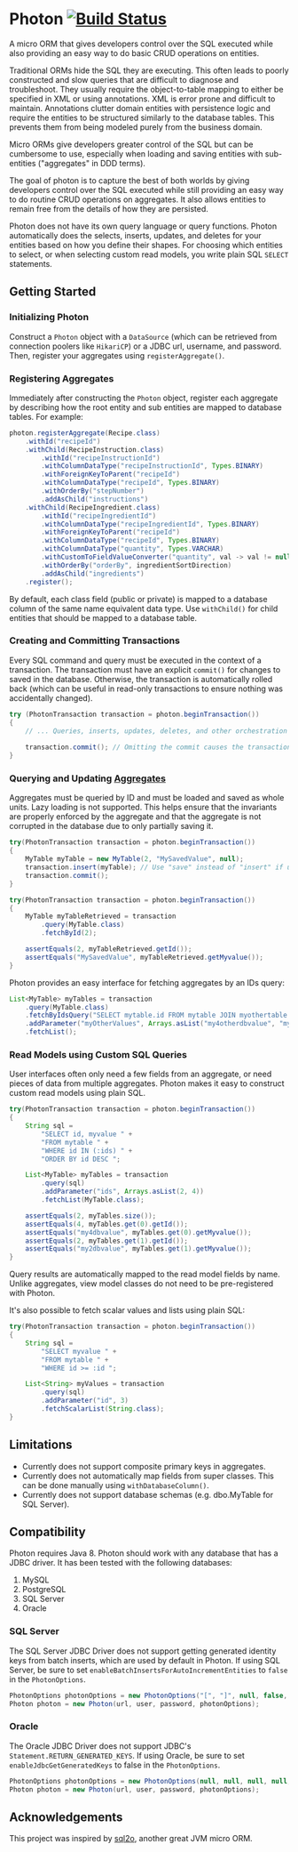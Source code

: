 # Photon [![Build Status](https://travis-ci.org/molcikas/photon.svg?branch=master)](https://travis-ci.org/molcikas/photon)
A micro ORM that gives developers control over the SQL executed while also providing an easy way to do basic CRUD operations on entities.

Traditional ORMs hide the SQL they are executing. This often leads to poorly constructed and slow queries that are difficult to diagnose and troubleshoot. They usually require the object-to-table mapping to either be specified in XML or using annotations. XML is error prone and difficult to maintain. Annotations clutter domain entities with persistence logic and require the entities to be structured similarly to the database tables. This prevents them from being modeled purely from the business domain.

Micro ORMs give developers greater control of the SQL but can be cumbersome to use, especially when loading and saving entities with sub-entities ("aggregates" in DDD terms).

The goal of photon is to capture the best of both worlds by giving developers control over the SQL executed while still providing an easy way to do routine CRUD operations on aggregates. It also allows entities to remain free from the details of how they are persisted.

Photon does not have its own query language or query functions. Photon automatically does the selects, inserts, updates, and deletes for your entities based on how you define their shapes. For choosing which entities to select, or when selecting custom read models, you write plain SQL `SELECT` statements.

## Getting Started

### Initializing Photon

Construct a `Photon` object with a `DataSource` (which can be retrieved from connection poolers like `HikariCP`) or a JDBC url, username, and password. Then, register your aggregates using `registerAggregate()`.

### Registering Aggregates

Immediately after constructing the `Photon` object, register each aggregate by describing how the root entity and sub entities are mapped to database tables. For example:

```java
photon.registerAggregate(Recipe.class)
    .withId("recipeId")
    .withChild(RecipeInstruction.class)
        .withId("recipeInstructionId")
        .withColumnDataType("recipeInstructionId", Types.BINARY)
        .withForeignKeyToParent("recipeId")
        .withColumnDataType("recipeId", Types.BINARY)
        .withOrderBy("stepNumber")
        .addAsChild("instructions")
    .withChild(RecipeIngredient.class)
        .withId("recipeIngredientId")
        .withColumnDataType("recipeIngredientId", Types.BINARY)
        .withForeignKeyToParent("recipeId")
        .withColumnDataType("recipeId", Types.BINARY)
        .withColumnDataType("quantity", Types.VARCHAR)
        .withCustomToFieldValueConverter("quantity", val -> val != null ? Fraction.getFraction((String) val) : null)
        .withOrderBy("orderBy", ingredientSortDirection)
        .addAsChild("ingredients")
    .register();
```

By default, each class field (public or private) is mapped to a database column of the same name equivalent data type. Use `withChild()` for child entities that should be mapped to a database table.

### Creating and Committing Transactions

Every SQL command and query must be executed in the context of a transaction. The transaction must have an explicit `commit()` for changes to saved in the database. Otherwise, the transaction is automatically rolled back (which can be useful in read-only transactions to ensure nothing was accidentally changed).

```java
try (PhotonTransaction transaction = photon.beginTransaction())
{
    // ... Queries, inserts, updates, deletes, and other orchestration logic ...
    
    transaction.commit(); // Omitting the commit causes the transaction to be rolled back.
}
```

### Querying and Updating [Aggregates](https://martinfowler.com/bliki/DDD_Aggregate.html)

Aggregates must be queried by ID and must be loaded and saved as whole units. Lazy loading is not supported. This helps ensure that the invariants are properly enforced by the aggregate and that the aggregate is not corrupted in the database due to only partially saving it.

```java
try(PhotonTransaction transaction = photon.beginTransaction())
{
    MyTable myTable = new MyTable(2, "MySavedValue", null);
    transaction.insert(myTable); // Use "save" instead of "insert" if updating an aggregate.
    transaction.commit();
}

try(PhotonTransaction transaction = photon.beginTransaction())
{
    MyTable myTableRetrieved = transaction
        .query(MyTable.class)
        .fetchById(2);

    assertEquals(2, myTableRetrieved.getId());
    assertEquals("MySavedValue", myTableRetrieved.getMyvalue());
}
```

Photon provides an easy interface for fetching aggregates by an IDs query:

```java
List<MyTable> myTables = transaction
    .query(MyTable.class)
    .fetchByIdsQuery("SELECT mytable.id FROM mytable JOIN myothertable ON myothertable.id = mytable.id WHERE myothervalue IN (:myOtherValues)")
    .addParameter("myOtherValues", Arrays.asList("my4otherdbvalue", "my5otherdbvalue"))
    .fetchList();
```

### Read Models using Custom SQL Queries

User interfaces often only need a few fields from an aggregate, or need pieces of data from multiple aggregates. Photon makes it easy to construct custom read models using plain SQL.

```java
try(PhotonTransaction transaction = photon.beginTransaction())
{
    String sql =
        "SELECT id, myvalue " +
        "FROM mytable " +
        "WHERE id IN (:ids) " +
        "ORDER BY id DESC ";

    List<MyTable> myTables = transaction
        .query(sql)
        .addParameter("ids", Arrays.asList(2, 4))
        .fetchList(MyTable.class);

    assertEquals(2, myTables.size());
    assertEquals(4, myTables.get(0).getId());
    assertEquals("my4dbvalue", myTables.get(0).getMyvalue());
    assertEquals(2, myTables.get(1).getId());
    assertEquals("my2dbvalue", myTables.get(1).getMyvalue());
}
```

Query results are automatically mapped to the read model fields by name. Unlike aggregates, view model classes do not need to be pre-registered with Photon.

It's also possible to fetch scalar values and lists using plain SQL:

```java
try(PhotonTransaction transaction = photon.beginTransaction())
{
    String sql =
        "SELECT myvalue " +
        "FROM mytable " +
        "WHERE id >= :id ";

    List<String> myValues = transaction
        .query(sql)
        .addParameter("id", 3)
        .fetchScalarList(String.class);
}
```

## Limitations

* Currently does not support composite primary keys in aggregates.
* Currently does not automatically map fields from super classes. This can be done manually using `withDatabaseColumn()`.
* Currently does not support database schemas (e.g. dbo.MyTable for SQL Server).

## Compatibility

Photon requires Java 8. Photon should work with any database that has a JDBC driver. It has been tested with the following databases:
1. MySQL
1. PostgreSQL
1. SQL Server
1. Oracle

### SQL Server

The SQL Server JDBC Driver does not support getting generated identity keys from batch inserts, which are used by default in Photon. If using SQL Server, be sure to set `enableBatchInsertsForAutoIncrementEntities` to `false` in the `PhotonOptions`.

```java
PhotonOptions photonOptions = new PhotonOptions("[", "]", null, false, null);
Photon photon = new Photon(url, user, password, photonOptions);
```

### Oracle

The Oracle JDBC Driver does not support JDBC's `Statement.RETURN_GENERATED_KEYS`. If using Oracle, be sure to set `enableJdbcGetGeneratedKeys` to false in the `PhotonOptions`.

```java
PhotonOptions photonOptions = new PhotonOptions(null, null, null, null, false);
Photon photon = new Photon(url, user, password, photonOptions);
```

## Acknowledgements

This project was inspired by [sql2o](https://github.com/aaberg/sql2o), another great JVM micro ORM.
